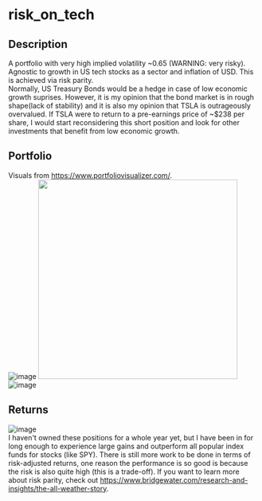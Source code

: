 # risk_on_tech
## Description
A portfolio with very high implied volatility ~0.65 (WARNING: very risky).
\
Agnostic to growth in US tech stocks as a sector and inflation of USD. This is achieved via risk parity.\
Normally, US Treasury Bonds would be a hedge in case of low economic growth suprises. However, it is my opinion that the bond market is in rough shape(lack of stability) and it is also my opinion that TSLA is outrageously overvalued. If TSLA were to return to a pre-earnings price of ~$238 per share, I would start reconsidering this short position and look for other investments that benefit from low economic growth.
## Portfolio
Visuals from https://www.portfoliovisualizer.com/. \
![image](https://github.com/user-attachments/assets/762e7ac2-4ac9-4486-a781-b5522f5e9e43) 
<img src="https://github.com/user-attachments/assets/32fa8038-8098-4fc3-98c4-5198609efdb5" width="400" height="400"> \
![image](https://github.com/user-attachments/assets/d17a6e41-1274-4bba-a5b8-58d0f9516ebb)
## Returns
![image](https://github.com/user-attachments/assets/992cd9a4-0e43-4527-b03b-85865699667c) \
I haven't owned these positions for a whole year yet, but I have been in for long enough to experience large gains and outperform all popular index funds for stocks (like SPY).
There is still more work to be done in terms of risk-adjusted returns, one reason the performance is so good is because the risk is also quite high (this is a trade-off).
If you want to learn more about risk parity, check out https://www.bridgewater.com/research-and-insights/the-all-weather-story.
